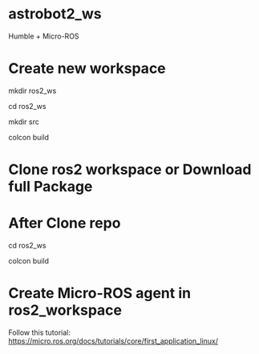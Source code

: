 # astrobot2_ws
Humble + Micro-ROS
# Create new workspace
mkdir ros2_ws

cd ros2_ws

mkdir src

colcon build
# Clone ros2 workspace or Download full Package
# After Clone repo
cd ros2_ws

colcon build
# Create Micro-ROS agent in ros2_workspace 
Follow this tutorial: https://micro.ros.org/docs/tutorials/core/first_application_linux/
